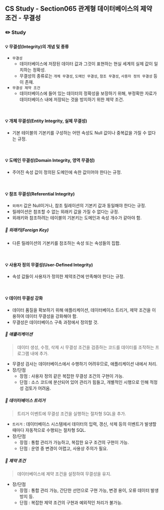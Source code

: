 ## CS Study - Section065 관계형 데이터베이스의 제약 조건 - 무결성
### ✏️ Study
#### 💡 무결성(Integrity)의 개념 및 종류
- `무결성`
  - 데이터베이스에 저장된 데이터 값과 그것이 표현하는 현실 세계의 실제 값이 일치하는 정확성.
  - 무결성의 종류로는 `개체 무결성`, `도메인 무결성`, `참조 무결성`, `사용자 정의 무결성` 등이 존재.
- `무결성 제약 조건`
  - 데이터베이스에 들어 있는 데이터의 정확성을 보장하기 위해, 부정확한 자료가 데이터베이스 내에 저장되는 것을 방지하기 위한 제약 조건.
<br>

#### 💡 개체 무결성(Entity Integrity, 실체 무결성)
- 기본 테이블의 기본키를 구성하는 어떤 속성도 Null 값이나 중복값을 가질 수 없다는 규정.
<br>

#### 💡 도메인 무결성(Domain Integrity, 영역 무결성)
- 주어진 속성 값이 정의된 도메인에 속한 값이어야 한다는 규정.
<br>

#### 💡 참조 무결성(Referential Integrity)
- `외래키` 값은 Null이거나, 참조 릴레이션의 기본키 값과 동일해야 한다는 규정.
- 릴레이션은 참조할 수 없는 외래키 값을 가질 수 없다는 규정.
- 외래키와 참조하려는 테이블의 기본키는 도메인과 속성 개수가 같아야 함.
##### 🔖 외래키(Foreign Key)
- 다른 릴레이션의 기본키를 참조하는 속성 또는 속성들의 집합.
<br>

#### 💡 사용자 정의 무결성(User-Defined Integrity)
- 속성 값들이 사용자가 정의한 제약조건에 만족해야 한다는 규정.
<br>

#### 💡 데이터 무결성 강화
- 데이터 품질을 확보하기 위해 애플리케이션, 데이터베이스 트리거, 제약 조건을 이용하여 데이터 무결성을 강화해야 함.
- 무결성은 데이터베이스 구축 과정에서 정의할 것.
##### 🔖 애플리케이션
> 데이터 생성, 수정, 삭제 시 무결성 조건을 검증하는 코드를 데이터를 조작하는 프로그램 내에 추가.
- 무결성 검사는 데이터베이스에서 수행하기 어려우므로, 애플리케이션 내에서 처리.
- 장/단점
  - 장점 : 사용자 정의 같은 복잡한 무결성 조건의 구현이 가능.
  - 단점 : 소스 코드에 분산되어 있어 관리가 힘들고, 개별적인 시행으로 인해 적정성 검토가 어려움.
##### 🔖 데이터베이스 트리거
> 트리거 이벤트에 무결성 조건을 실행하는 절차형 SQL을 추가.
- `트리거` : 데이터베이스 시스템에서 데이터의 입력, 갱신, 삭제 등의 이벤트가 발생할 때마다 자동적으로 수행되는 절차형 SQL.
- 장/단점
  - 장점 : 통합 관리가 가능하고, 복잡한 요구 조건의 구현이 가능.
  - 단점 : 운영 중 변경이 어렵고, 사용상 주의가 필요.
##### 🔖 제약 조건
> 데이터베이스에 제약 조건을 설정하여 무결성을 유지.
- 장/단점
  - 장점 : 통합 관리 가능, 간단한 선언으로 구현 가능, 변경 용이, 오류 데이터 발생 방지 등.
  - 단점 : 복잡한 제약 조건의 구현과 예외적인 처리가 불가능.
